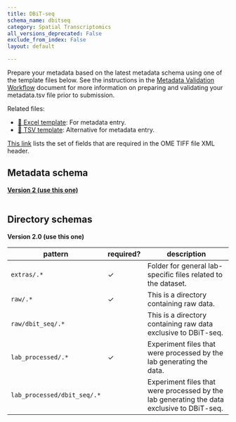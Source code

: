 ```yaml
---
title: DBiT-seq
schema_name: dbitseq
category: Spatial Transcriptomics
all_versions_deprecated: False
exclude_from_index: False
layout: default

---
```

Prepare your metadata based on the latest metadata schema using one of the template files below. See the instructions in the [Metadata Validation Workflow](https://docs.google.com/document/d/1lfgiDGbyO4K4Hz1FMsJjmJd9RdwjShtJqFYNwKpbcZY) document for more information on preparing and validating your metadata.tsv file prior to submission.

Related files:


- [📝 Excel template](https://raw.githubusercontent.com/hubmapconsortium/dataset-metadata-spreadsheet/main/dbitseq/latest/dbitseq.xlsx): For metadata entry.
- [📝 TSV template](https://raw.githubusercontent.com/hubmapconsortium/dataset-metadata-spreadsheet/main/dbitseq/latest/dbitseq.tsv): Alternative for metadata entry.


[This link](https://docs.google.com/spreadsheets/d/1YnmdTAA0Z9MKN3OjR3Sca8pz-LNQll91wdQoRPSP6Q4/edit#gid=0) lists the set of fields that are required in the OME TIFF file XML header.

## Metadata schema


<summary><a href="https://openview.metadatacenter.org/templates/https:%2F%2Frepo.metadatacenter.org%2Ftemplates%2Fe4839f78-db5e-4480-9f1e-b4c57d812192"><b>Version 2 (use this one)</b></a></summary>



<br>

## Directory schemas
<summary><b>Version 2.0 (use this one)</b></summary>

| pattern | required? | description |
| --- | --- | --- |
| <code>extras\/.*</code> | ✓ | Folder for general lab-specific files related to the dataset. |
| <code>raw\/.*</code> | ✓ | This is a directory containing raw data. |
| <code>raw\/dbit_seq\/.*</code> |  | This is a directory containing raw data exclusive to DBiT-seq. |
| <code>lab_processed\/.*</code> | ✓ | Experiment files that were processed by the lab generating the data. |
| <code>lab_processed\/dbit_seq\/.*</code> |  | Experiment files that were processed by the lab generating the data exclusive to DBiT-seq. |

